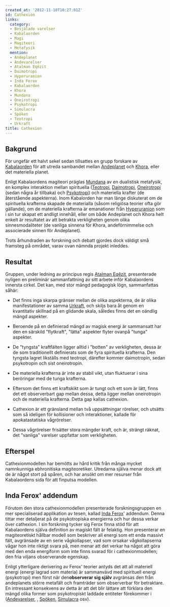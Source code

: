 ```yaml
---
created_at: '2012-11-10T10:27:01Z'
id: Cathexion
links:
  category:
  - Besjälade varelser
  - Kabalaorden
  - Magi
  - Magiteori
  - Metafysik
  mention:
  - Andeplanet
  - Andevarelser
  - Atalman Eqêzit
  - Daimotropi
  - Hyperuranion
  - Inda Ferox
  - Kabalaorden
  - Khora
  - Mundana
  - Oneirotropi
  - Psykotropi
  - Simulacra
  - Spöken
  - Teotropi
  - Urkraft
title: Cathexion
---
```


Bakgrund
--------

För ungefär ett halvt sekel sedan tillsattes en grupp forskare av [Kabalaorden] för att utreda
sambandet mellan [Andeplanet] och [Khora], eller det materiella planet.

Enligt Kabalaordens magiteori präglas [Mundana] av en dualistisk metafysik, en komplex interaktion
mellan spirituella ([Teotropi], [Daimotropi], [Oneirotropi] (sedan några år tillbaka) och
[Psykotropi]) och materiella krafter (de återstående aspekterna). Inom Kabalorden har man länge
diskuterat om de spirituella krafterna skapade de materialla (såsom religiösa teorier ofta gör
gällande), om de materiella krafterna är emanationer från [Hyperuranion] som i sin tur skapat ett
andligt innehåll, eller om både Andeplanet och Khora helt enkelt är resultatet av att betrakta
verkligheten genom olika sinnesmodaliteter (de vanliga sinnena för Khora, andeförnimmelse och
associerade sinnen för Andeplanet).

Trots århundraden av forskning och debatt gjordes dock väldigt små framsteg på området, varav ovan
nämnda projekt inleddes.

Resultat
--------

Gruppen, under ledning av principus regis [Atalman Eqêzit], presenterade nyligen en preliminär
sammanfattning av sitt arbete inför Kabalaordens innersta cirkel. Det kan, med stor mängd pedagogisk
lögn, sammanfattas såhär:

-   Det finns inga skarpa gränser mellan de olika aspekterna, de är olika manifestationer av samma
    [Urkraft], och skiljs bara åt genom en kvantitativ skillnad på en glidande skala, således finns
    det en oändlig mängd aspekter.

<!-- -->

-   Beroende på en definierad mängd av magisk energi är sammansatt har den en särskild "flytkraft",
    "lätta" aspekter flyter ovanpå "tunga" aspekter.

<!-- -->

-   De "tyngsta" kraftfälten ligger alltid i "botten" av verkligheten, dessa är de som traditionellt
    definierats som de fyra spirituella krafterna. Den tyngsta lagret likställs med teotropi,
    därefter kommer daimotropin, sedan psykotropin och sist oneirotropin.

<!-- -->

-   De materiella krafterna är inte av stabil vikt, utan fluktuerar i sina beröringar med de tunga
    krafterna.

<!-- -->

-   Eftersom det finns ett kraftskikt som är tungt och ett som är lätt, finns det ett observerbart
    gap mellan dessa, detta ligger mellan oneirotropin och de materiella krafterna. Detta gap kallas
    cathexion.

<!-- -->

-   Cathexion är ett gränsland mellan två uppsättningar rörelser, och utsätts som så ideligen för
    kollisioner och interaktioner, kallade för apokatastatiska vågrörelser.

<!-- -->

-   Dessa vågrörelser frisätter stora mängder kraft, och är, strängt räknat, det "vanliga" varelser
    uppfattar som verkligheten.

Efterspel
---------

Cathexionmodellen har bemötts av hård kritik från många mycket namnkunniga ebhronitiska
magiteoretiker. Utredarna själva menar dock att de är något stort på spåren, och har ansökt om mer
resurser från Kabalaordens sida för att finputsa modellen.

Inda Ferox' addendum
--------------------

Förutom den stora cathexionmodellen presenterade forskningsgruppen en mer specialiserad applikation
av tesen, kallad [Inda Ferox]' addendum. Denna tittar mer detaljerat på de psykotropiska energierna
och hur dessa verkar över cathexion. I sin forskning tycker sig Ferox finna stöd för att
Kabalaordens själva definition av magiskt fält är felaktig. Hon presenterar en magiteoretiskt
hållbar modell som beskriver all energi som ett enda massivt fält, avgränsade av en serie
vågkollapser, vad som orsakar vågkollapserna vågar hon inte riktigt svara på, men menar att det
verkar ha något att göra med den enda energiform som inte finns svarad för i cathexionmodellen; den
fria viljans observerande egenskap.

Enligt ytterligare derivering av Ferox' teorier antyds det att all materiell energi (energi lagrad
som materia) är sammanvävd med spirituell energi (psykotropi) men först när den**observerar sig
själv** avgränsas den från andeplanets större metafält och framträder som observerbar för
betraktare. En intressant konsekvens av detta är att det blir lättare att förklara den mängd olika
former som psykotropiskt laddade entiteter förekommer i ([Andevarelser], , [Spöken], [Simulacra]
osv).

  [Kabalaorden]: Kabalaorden
  [Andeplanet]: Andeplanet
  [Khora]: Khora
  [Mundana]: Mundana
  [Teotropi]: Teotropi
  [Daimotropi]: Daimotropi
  [Oneirotropi]: Oneirotropi
  [Psykotropi]: Psykotropi
  [Hyperuranion]: Hyperuranion
  [Atalman Eqêzit]: Atalman_Eqêzit
  [Urkraft]: Urkraft
  [Inda Ferox]: Inda_Ferox
  [Andevarelser]: Andevarelser
  [Spöken]: Spöken
  [Simulacra]: Simulacra
